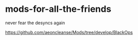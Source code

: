 # mods-for-all-the-friends
never fear the desyncs again

https://github.com/aeoncleanse/Mods/tree/develop/BlackOps
